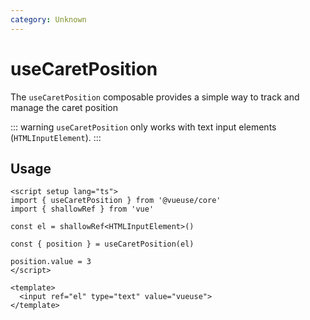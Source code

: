 ```yaml
---
category: Unknown
---
```


# useCaretPosition

The `useCaretPosition` composable provides a simple way to track and manage the caret position

::: warning
`useCaretPosition` only works with text input elements (`HTMLInputElement`).
:::

## Usage

```vue
<script setup lang="ts">
import { useCaretPosition } from '@vueuse/core'
import { shallowRef } from 'vue'

const el = shallowRef<HTMLInputElement>()

const { position } = useCaretPosition(el)

position.value = 3
</script>

<template>
  <input ref="el" type="text" value="vueuse">
</template>
```
